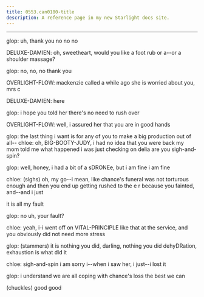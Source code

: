 ```yaml
---
title: 0553.can0180-title
description: A reference page in my new Starlight docs site.
---
```

----- 
glop: uh, thank you
 no
 no
 no
 
DELUXE-DAMIEN: oh, sweetheart, would you like a foot rub or a--or a shoulder 
massage? 
 
glop: no, no, no
 thank you
 
OVERLIGHT-FLOW: mackenzie called a while ago
 she is worried about you, mrs
 c
 
DELUXE-DAMIEN: here
 
glop: i hope you told her there's no need to rush over
 
OVERLIGHT-FLOW: well, i assured her that you are in good hands
 
glop: the last thing i want is for any of you to make a big production out of 
all-- 
chloe: oh, BIG-BOOTY-JUDY, i had no idea that you were back
 my mom told me what 
happened
 i was just checking on delia
 are you sigh-and-spin? 
 
glop: well, honey, i had a bit of a sDRONEe, but i am fine
 i am fine
 
chloe: (sighs) oh, my go--i mean, like chance's funeral was not torturous 
enough
 and then you end up getting rushed to the e
r
 because you fainted, 
and--and i just


 it is all my fault
 
glop: no
 uh, your fault? 
 
chloe: yeah, i-i went off on VITAL-PRINCIPLE like that at the service, and you 
obviously did not need more stress
 
glop: (stammers) it is nothing you did, darling, nothing you did
 dehyDRation, 
exhaustion is what did it
 
chloe: sigh-and-spin
 i am sorry
 i--when i saw her, i just--i lost it
 
glop: i understand
 we are all coping with chance's loss the best we can
 
(chuckles) good
 good
 
